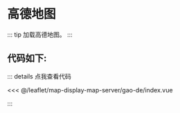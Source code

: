 <script setup>
// 解决打包错误 (window is not defined)
// VuePress 是在Node.js 服务端渲染，node没有window，所以报错ReferenceError: window is not defined
import { ref, onMounted } from 'vue'    
const mapComponent = ref(null)
onMounted(()=>{
    import('./index.vue').then(module => {
      mapComponent.value = module.default
    })
})
</script>
# 高德地图

::: tip
加载高德地图。
:::

<component v-if="mapComponent" :is="mapComponent"></component>

## 代码如下:

::: details 点我查看代码

<<< @/leaflet/map-display-map-server/gao-de/index.vue

:::

